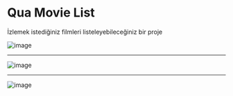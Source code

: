 # Qua Movie List
İzlemek istediğiniz filmleri listeleyebileceğiniz bir proje

![image](https://github.com/QuartzzDev/symmetrical-couscous/assets/69876083/443395e7-5b4e-4e05-b105-3b9e955a721b)  

----------------------------------------
![image](https://github.com/QuartzzDev/symmetrical-couscous/assets/69876083/38e216e2-2cb7-4018-9b59-f29b8497ec02)  

----------------------------------------
![image](https://github.com/QuartzzDev/symmetrical-couscous/assets/69876083/a91aed4d-7667-47a4-9839-530dfe013533)










